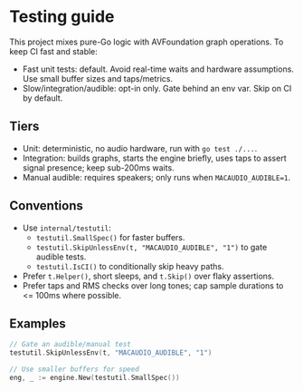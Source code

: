 # Testing guide

This project mixes pure-Go logic with AVFoundation graph operations. To keep CI fast and stable:

- Fast unit tests: default. Avoid real-time waits and hardware assumptions. Use small buffer sizes and taps/metrics.
- Slow/integration/audible: opt-in only. Gate behind an env var. Skip on CI by default.

## Tiers

- Unit: deterministic, no audio hardware, run with `go test ./...`.
- Integration: builds graphs, starts the engine briefly, uses taps to assert signal presence; keep sub-200ms waits.
- Manual audible: requires speakers; only runs when `MACAUDIO_AUDIBLE=1`.

## Conventions

- Use `internal/testutil`:
  - `testutil.SmallSpec()` for faster buffers.
  - `testutil.SkipUnlessEnv(t, "MACAUDIO_AUDIBLE", "1")` to gate audible tests.
  - `testutil.IsCI()` to conditionally skip heavy paths.
- Prefer `t.Helper()`, short sleeps, and `t.Skip()` over flaky assertions.
- Prefer taps and RMS checks over long tones; cap sample durations to <= 100ms where possible.

## Examples

```go
// Gate an audible/manual test
testutil.SkipUnlessEnv(t, "MACAUDIO_AUDIBLE", "1")
```

```go
// Use smaller buffers for speed
eng, _ := engine.New(testutil.SmallSpec())
```

